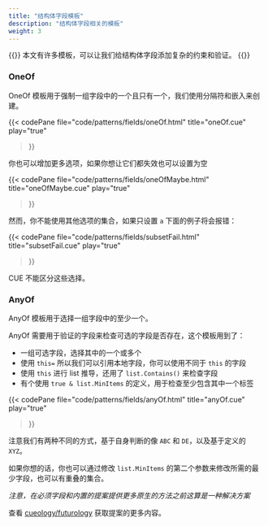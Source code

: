 ```yaml
---
title: "结构体字段模板"
description: "结构体字段相关的模板"
weight: 3
---
```


{{<lead>}}
本文有许多模板，可以让我们给结构体字段添加复杂的约束和验证。 
{{</lead>}}


### OneOf

OneOf 模板用于强制一组字段中的一个且只有一个，我们使用分隔符和嵌入来创建。

{{< codePane
  file="code/patterns/fields/oneOf.html" title="oneOf.cue" play="true"
>}}

你也可以增加更多选项，如果你想让它们都失效也可以设置为空

{{< codePane
  file="code/patterns/fields/oneOfMaybe.html" title="oneOfMaybe.cue" play="true"
>}}

然而，你不能使用其他选项的集合，如果只设置 `a` 下面的例子将会报错：

{{< codePane
  file="code/patterns/fields/subsetFail.html" title="subsetFail.cue" play="true"
>}}

CUE 不能区分这些选择。


### AnyOf

AnyOf 模板用于选择一组字段中的至少一个。

AnyOf 需要用于验证的字段来检查可选的字段是否存在，这个模板用到了：

- 一组可选字段，选择其中的一个或多个
- 使用 `this=` 所以我们可以引用本地字段，你可以使用不同于 `this` 的字段
- 使用 `this` 进行 list 推导，还用了 `list.Contains()` 来检查字段
- 有个使用 `true & list.MinItems` 的定义，用于检查至少包含其中一个标签

{{< codePane
  file="code/patterns/fields/anyOf.html" title="anyOf.cue" play="true"
>}}


注意我们有两种不同的方式，基于自身判断的像 `ABC` 和 `DE`，以及基于定义的 `XYZ`。

如果你想的话，你也可以通过修改 `list.MinItems` 的第二个参数来修改所需的最少字段，也可以有重叠的集合。

_注意，在必须字段和内置的提案提供更多原生的方法之前这算是一种解决方案_

查看 [cueology/futurology](/cueology/futurology) 获取提案的更多内容。

<!--
### Cross Validation
-->


